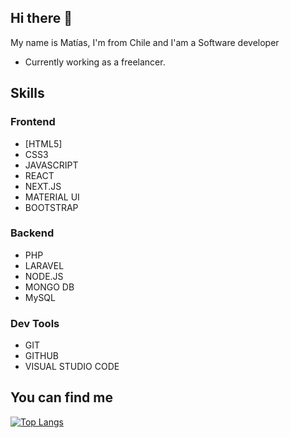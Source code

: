## Hi there 👋

My name is Matías, I'm from Chile and I'am a Software developer

* Currently working as a freelancer.

## Skills

### Frontend

* [HTML5]         
* CSS3
* JAVASCRIPT    
* REACT
* NEXT.JS       
* MATERIAL UI
* BOOTSTRAP

### Backend

* PHP           
* LARAVEL
* NODE.JS       
* MONGO DB
* MySQL

### Dev Tools

* GIT           
* GITHUB
* VISUAL STUDIO CODE

## You can find me

[![Top Langs](https://github-readme-stats.vercel.app/api/top-langs/?username=MatiMM91&langs_count=8)](https://github.com/MatiMM91/github-readme-stats)
